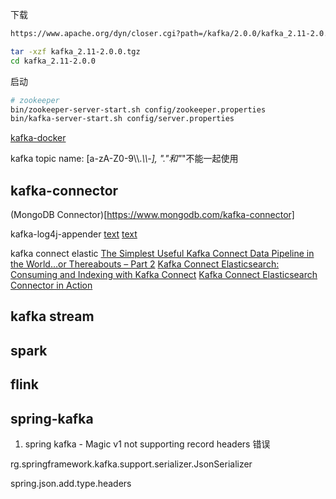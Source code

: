 下载

```sh
https://www.apache.org/dyn/closer.cgi?path=/kafka/2.0.0/kafka_2.11-2.0.0.tgz

tar -xzf kafka_2.11-2.0.0.tgz
cd kafka_2.11-2.0.0
```

启动

```sh
# zookeeper
bin/zookeeper-server-start.sh config/zookeeper.properties
bin/kafka-server-start.sh config/server.properties
```


[kafka-docker](https://github.com/wurstmeister/kafka-docker)

kafka topic name: [a-zA-Z0-9\\\\._\\\\-], \".\"和\"_\"不能一起使用

## kafka-connector

(MongoDB Connector)[https://www.mongodb.com/kafka-connector]

kafka-log4j-appender
[text](https://www.devglan.com/apache-kafka/stream-log4j-logs-to-kafka)
[text](http://logging.apache.org/log4j/2.x/manual/appenders.html#KafkaAppender)

kafka connect elastic
[The Simplest Useful Kafka Connect Data Pipeline in the World…or Thereabouts – Part 2](https://www.confluent.io/blog/the-simplest-useful-kafka-connect-data-pipeline-in-the-world-or-thereabouts-part-2/)
[Kafka Connect Elasticsearch: Consuming and Indexing with Kafka Connect](https://sematext.com/blog/kafka-connect-elasticsearch-how-to/)
[Kafka Connect Elasticsearch Connector in Action](https://www.confluent.io/blog/kafka-elasticsearch-connector-tutorial/)


## kafka stream

## spark

## flink

## spring-kafka

1. spring kafka - Magic v1 not supporting record headers 错误


rg.springframework.kafka.support.serializer.JsonSerializer

spring.json.add.type.headers